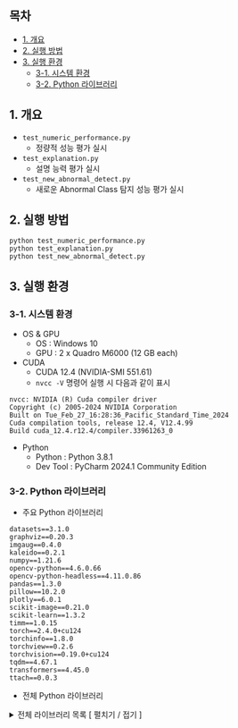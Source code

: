 ## 목차

* [1. 개요](#1-개요)
* [2. 실행 방법](#2-실행-방법)
* [3. 실행 환경](#3-실행-환경)
  * [3-1. 시스템 환경](#3-1-시스템-환경)
  * [3-2. Python 라이브러리](#3-2-python-라이브러리)

## 1. 개요

* ```test_numeric_performance.py```
  * 정량적 성능 평가 실시
* ```test_explanation.py```
  * 설명 능력 평가 실시
* ```test_new_abnormal_detect.py```
  * 새로운 Abnormal Class 탐지 성능 평가 실시

## 2. 실행 방법

```
python test_numeric_performance.py
python test_explanation.py
python test_new_abnormal_detect.py
```

## 3. 실행 환경

### 3-1. 시스템 환경

* OS & GPU
  * OS : Windows 10
  * GPU : 2 x Quadro M6000 (12 GB each)
* CUDA
  * CUDA 12.4 (NVIDIA-SMI 551.61)
  * ```nvcc -V``` 명령어 실행 시 다음과 같이 표시

```
nvcc: NVIDIA (R) Cuda compiler driver
Copyright (c) 2005-2024 NVIDIA Corporation
Built on Tue_Feb_27_16:28:36_Pacific_Standard_Time_2024
Cuda compilation tools, release 12.4, V12.4.99
Build cuda_12.4.r12.4/compiler.33961263_0
```

* Python
  * Python : Python 3.8.1
  * Dev Tool : PyCharm 2024.1 Community Edition

### 3-2. Python 라이브러리

* 주요 Python 라이브러리

```
datasets==3.1.0
graphviz==0.20.3
imgaug==0.4.0
kaleido==0.2.1
numpy==1.21.6
opencv-python==4.6.0.66
opencv-python-headless==4.11.0.86
pandas==1.3.0
pillow==10.2.0
plotly==6.0.1
scikit-image==0.21.0
scikit-learn==1.3.2
timm==1.0.15
torch==2.4.0+cu124
torchinfo==1.8.0
torchview==0.2.6
torchvision==0.19.0+cu124
tqdm==4.67.1
transformers==4.45.0
ttach==0.0.3
```

* 전체 Python 라이브러리

<details><summary>전체 라이브러리 목록 [ 펼치기 / 접기 ]</summary>

```
absl-py==2.1.0
accelerate==1.0.1
aiohappyeyeballs==2.4.4
aiohttp==3.10.11
aiosignal==1.3.1
astunparse==1.6.3
async-timeout==5.0.1
attrs==25.3.0
auto_gptq==0.7.1
bitsandbytes==0.45.3
cachetools==5.3.3
certifi==2024.2.2
charset-normalizer==3.3.2
colorama==0.4.6
coloredlogs==15.0.1
contourpy==1.1.1
cycler==0.12.1
Cython==3.0.12
datasets==3.1.0
Deprecated==1.2.18
dill==0.3.8
docstring_parser==0.16
eval_type_backport==0.2.2
filelock==3.13.4
flatbuffers==1.12
fonttools==4.51.0
frozenlist==1.5.0
fsspec==2024.3.1
gast==0.4.0
gekko==1.2.1
google-auth==2.28.1
google-auth-oauthlib==0.4.6
google-pasta==0.2.0
graphviz==0.20.3
grpcio==1.62.0
h5py==3.10.0
huggingface-hub==0.29.3
humanfriendly==10.0
idna==3.6
imageio==2.35.1
imgaug==0.4.0
importlib-metadata==7.0.1
importlib_resources==6.4.0
intel-extension-for-transformers==1.4.2
Jinja2==3.1.3
joblib==1.4.2
kaleido==0.2.1
keras==2.8.0
Keras-Preprocessing==1.1.2
kiwisolver==1.4.5
lazy_loader==0.4
libclang==16.0.6
Markdown==3.5.2
markdown-it-py==3.0.0
MarkupSafe==2.1.5
matplotlib==3.7.5
mdurl==0.1.2
mpmath==1.3.0
multidict==6.1.0
multiprocess==0.70.16
narwhals==1.33.0
networkx==3.1
neural_compressor==3.3
numpy==1.21.6
oauthlib==3.2.2
opencv-python==4.6.0.66
opencv-python-headless==4.11.0.86
opt-einsum==3.3.0
optimum==1.23.3
packaging==23.2
pandas==1.3.0
peft==0.13.2
pillow==10.2.0
plotly==6.0.1
prettytable==3.11.0
propcache==0.2.0
protobuf==3.19.6
psutil==7.0.0
py-cpuinfo==9.0.0
pyarrow==17.0.0
pyasn1==0.5.1
pyasn1-modules==0.3.0
pycocotools-windows==2.0.0.2
pydot==2.0.0
Pygments==2.19.1
pyparsing==3.1.2
pyreadline3==3.5.4
python-dateutil==2.9.0.post0
python-version==0.0.2
pytz==2024.1
PyWavelets==1.4.1
PyYAML==6.0.1
regex==2023.12.25
requests==2.32.3
requests-oauthlib==1.3.1
rich==13.9.4
rouge==1.0.1
rsa==4.9
safetensors==0.4.3
schema==0.7.7
scikit-image==0.21.0
scikit-learn==1.3.2
scipy==1.10.1
sentencepiece==0.2.0
shapely==2.0.7
shtab==1.7.1
six==1.16.0
sympy==1.12
tensorboard==2.8.0
tensorboard-data-server==0.6.1
tensorboard-plugin-wit==1.8.1
tensorflow-estimator==2.9.0
tensorflow-gpu==2.8.0
tensorflow-io-gcs-filesystem==0.31.0
termcolor==2.4.0
tf-estimator-nightly==2.8.0.dev2021122109
tfutil==0.8.1
threadpoolctl==3.5.0
tifffile==2023.7.10
timm==1.0.15
tokenizers==0.20.3
torch==2.4.0+cu124
torchaudio==2.4.0+cu124
torchinfo==1.8.0
torchview==0.2.6
torchvision==0.19.0+cu124
tqdm==4.67.1
transformers==4.45.0
trl==0.11.4
ttach==0.0.3
typeguard==4.4.0
typing_extensions==4.10.0
tyro==0.9.17
urllib3==2.2.1
wcwidth==0.2.13
Werkzeug==3.0.1
wrapt==1.16.0
xxhash==3.5.0
yarl==1.15.2
zipp==3.17.0
```

</details>